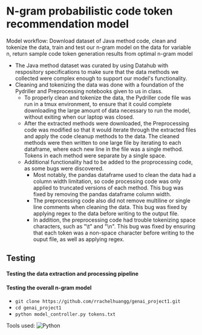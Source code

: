 # N-gram probabilistic code token recommendation model

Model workflow: Download dataset of Java method code, clean and tokenize the data, train and test our n-gram model on the data for variable n, return sample code token generation results from optimal n-gram model

* The Java method dataset was curated by using Datahub with respository specifications to make sure that the data methods we collected were complex enough to support our model's functionality.
* Cleaning and tokenizing the data was done with a foundation of the Pydriller and Preprocessing notebooks given to us in class. 
  * To properly clean and tokenize the data, the Pydriller code file was run in a tmux environment, to ensure that it could complete downloading the large amount of data necessary to run the model, without exiting when our laptop was closed.
  * After the extracted methods were downloaded, the Preprocessing code was modified so that it would iterate through the extracted files and apply the code cleanup methods to the data. The cleaned methods were then written to one large file by iterating to each dataframe, where each new line in the file was a single method. Tokens in each method were separate by a single space. 
  * Additional functionality had to be added to the proprocessing code, as some bugs were discovered.
      * Most notably, the pandas dataframe used to clean the data had a column width limitation, so code processing code was only applied to truncated versions of each method. This bug was fixed by removing the pandas dataframe column width.
      * The preprocessing code also did not remove multiline or single line comments when cleaning the data. This bug was fixed by applying regex to the data before writing to the output file.
      * In addition, the preprocessing code had trouble tokenizing space characters, such as "\t" and "\n". This bug was fixed by ensuring that each token was a non-space character before writing to the ouput file, as well as applying regex.

## Testing
#### Testing the data extraction and processing pipeline

#### Testing the overall n-gram model
* `git clone https://github.com/rrachelhuangg/genai_project1.git`
* `cd genai_project1`
* `python model_controller.py tokens.txt`

Tools used: ![Python](https://img.shields.io/badge/python-3670A0?style=flat&logo=python&logoColor=ffdd54) 





